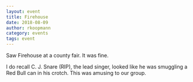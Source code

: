 ```yaml
---
layout: event
title: Firehouse
date: 2018-08-09
author: rkoopmann
category: events
tags: event
---
```


Saw Firehouse at a county fair.
It was fine.

I do recall C. J. Snare (RIP), the lead singer, looked like he was smuggling a Red Bull can in his crotch.
This was amusing to our group.
